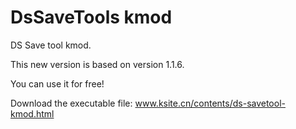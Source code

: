 # DsSaveTools kmod

DS Save tool kmod.

This new version is based on version 1.1.6.

You can use it for free!

Download the executable file: www.ksite.cn/contents/ds-savetool-kmod.html
